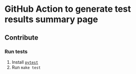 # GitHub Action to generate test results summary page

## Contribute

### Run tests

1. Install [`pytest`](https://docs.pytest.org/en/6.2.x/getting-started.html#install-pytest)
2. Run `make test`
